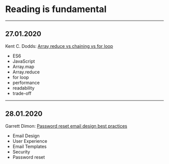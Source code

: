 # Reading is fundamental

---

## 27.01.2020

Kent C. Dodds: [Array reduce vs chaining vs for loop](https://kentcdodds.com/blog/array-reduce-vs-chaining-vs-for-loop)

- ES6
- JavaScript
- Array.map
- Array.reduce
- for loop
- performance
- readability
- trade-off
---

## 28.01.2020

Garrett Dimon: [Password reset email design best practices](https://postmarkapp.com/guides/password-reset-email-best-practices)

- Email Design
- User Experience
- Email Templates
- Security
- Password reset